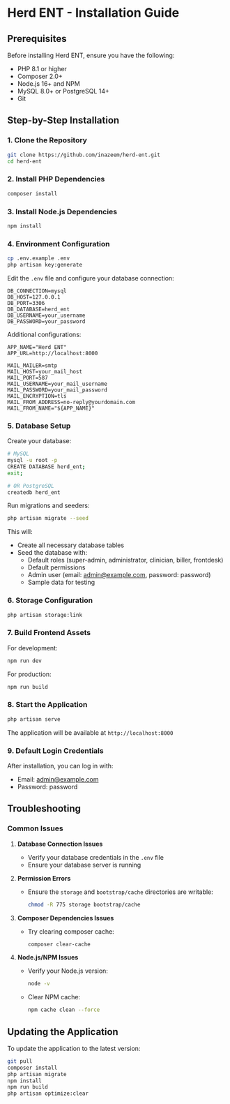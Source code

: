 # Herd ENT - Installation Guide

## Prerequisites

Before installing Herd ENT, ensure you have the following:

- PHP 8.1 or higher
- Composer 2.0+
- Node.js 16+ and NPM
- MySQL 8.0+ or PostgreSQL 14+
- Git

## Step-by-Step Installation

### 1. Clone the Repository

```bash
git clone https://github.com/inazeem/herd-ent.git
cd herd-ent
```

### 2. Install PHP Dependencies

```bash
composer install
```

### 3. Install Node.js Dependencies

```bash
npm install
```

### 4. Environment Configuration

```bash
cp .env.example .env
php artisan key:generate
```

Edit the `.env` file and configure your database connection:

```
DB_CONNECTION=mysql
DB_HOST=127.0.0.1
DB_PORT=3306
DB_DATABASE=herd_ent
DB_USERNAME=your_username
DB_PASSWORD=your_password
```

Additional configurations:

```
APP_NAME="Herd ENT"
APP_URL=http://localhost:8000

MAIL_MAILER=smtp
MAIL_HOST=your_mail_host
MAIL_PORT=587
MAIL_USERNAME=your_mail_username
MAIL_PASSWORD=your_mail_password
MAIL_ENCRYPTION=tls
MAIL_FROM_ADDRESS=no-reply@yourdomain.com
MAIL_FROM_NAME="${APP_NAME}"
```

### 5. Database Setup

Create your database:

```bash
# MySQL
mysql -u root -p
CREATE DATABASE herd_ent;
exit;

# OR PostgreSQL
createdb herd_ent
```

Run migrations and seeders:

```bash
php artisan migrate --seed
```

This will:
- Create all necessary database tables
- Seed the database with:
  - Default roles (super-admin, administrator, clinician, biller, frontdesk)
  - Default permissions
  - Admin user (email: admin@example.com, password: password)
  - Sample data for testing

### 6. Storage Configuration

```bash
php artisan storage:link
```

### 7. Build Frontend Assets

For development:
```bash
npm run dev
```

For production:
```bash
npm run build
```

### 8. Start the Application

```bash
php artisan serve
```

The application will be available at `http://localhost:8000`

### 9. Default Login Credentials

After installation, you can log in with:

- Email: admin@example.com
- Password: password

## Troubleshooting

### Common Issues

1. **Database Connection Issues**
   - Verify your database credentials in the `.env` file
   - Ensure your database server is running

2. **Permission Errors**
   - Ensure the `storage` and `bootstrap/cache` directories are writable:
     ```bash
     chmod -R 775 storage bootstrap/cache
     ```

3. **Composer Dependencies Issues**
   - Try clearing composer cache:
     ```bash
     composer clear-cache
     ```

4. **Node.js/NPM Issues**
   - Verify your Node.js version:
     ```bash
     node -v
     ```
   - Clear NPM cache:
     ```bash
     npm cache clean --force
     ```

## Updating the Application

To update the application to the latest version:

```bash
git pull
composer install
php artisan migrate
npm install
npm run build
php artisan optimize:clear
``` 